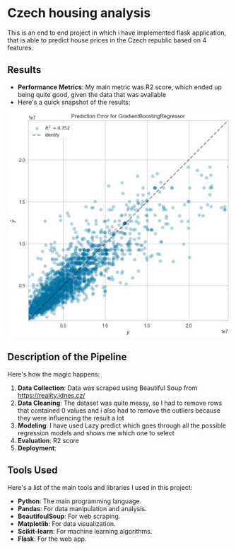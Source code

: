 # Czech housing analysis

This is an end to end project in which i have implemented flask application, that is able to predict house prices in the Czech republic based on 4 features.

## Results
- **Performance Metrics**: My main metric was R2 score, which ended up being quite good, given the data that was available
- Here's a quick snapshot of the results:

![Results Image](https://github.com/hlavacM7/Czech-housing-analysis/blob/main/Result.JPG)

## Description of the Pipeline
Here's how the magic happens:

1. **Data Collection**: Data was scraped using Beautiful Soup from https://reality.idnes.cz/
2. **Data Cleaning**: The dataset was quite messy, so I had to remove rows that contained 0 values and i also had to remove the outliers because they were influencing the result a lot
3. **Modeling**: I have used Lazy predict which goes through all the possible regression models and shows me which one to select
4. **Evaluation**: R2 score
5. **Deployment**: 

## Tools Used
Here's a list of the main tools and libraries I used in this project:

- **Python**: The main programming language.
- **Pandas**: For data manipulation and analysis.
- **BeautifoulSoup**: For web scraping.
- **Matplotlib**: For data visualization.
- **Scikit-learn**: For machine learning algorithms.
- **Flask**: For the web app.
